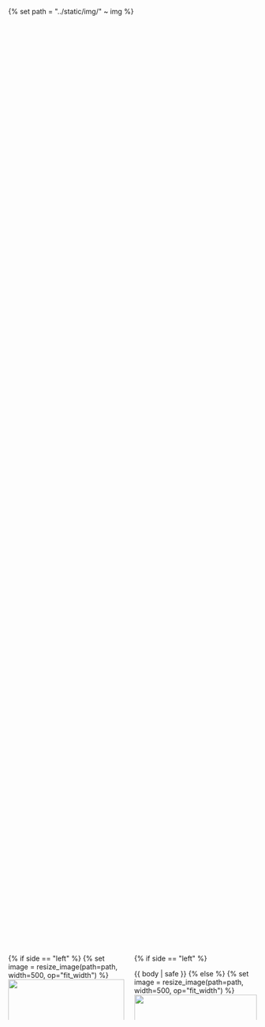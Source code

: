 {% set path = "../static/img/" ~ img %}

<!--
<section class="section hero">
<div class="hero-body">
{% if side == "left" %}
<div class="has-background-success" style="height: 100%; width: 100%; display: table;">
{% else %}
<div class="has-background-danger" style="height: 100%; width: 100%; display: table;">
{% endif %}
-->
<div class="has-background-grey-lighter" style="height: 100%; width: 100%; display: table;">
<div class="container" style="display: table-cell; vertical-align: middle;">
<div class="columns is-desktop">
<div class="column is-10 is-offset-1 content has-text-justified">
<div class="columns is-vcentered">
<div class="column">
{% if side == "left" %}
{% set image = resize_image(path=path, width=500, op="fit_width") %}
<img src="{{ image.url }}" style="width: 100%;">
{% else %}

{{ body | safe }}
{% endif %}
</div>
<div class="column">
{% if side == "left" %}

{{ body | safe }}
{% else %}
{% set image = resize_image(path=path, width=500, op="fit_width") %}
<img src="{{ image.url }}" style="width: 100%;">
{% endif %}
</div>
</div>
</div>

</div>
</div>

</div>
<!--
</div>
</section>
-->
